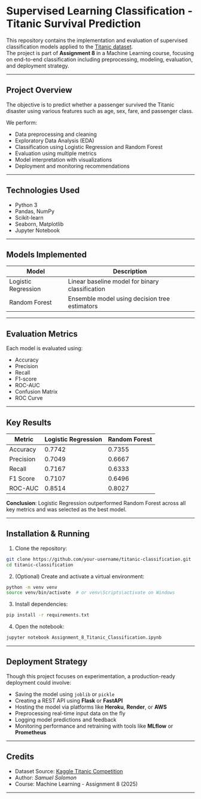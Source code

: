 # Supervised Learning Classification - Titanic Survival Prediction

This repository contains the implementation and evaluation of supervised classification models applied to the [Titanic dataset](https://www.kaggle.com/c/titanic/data).  
The project is part of **Assignment 8** in a Machine Learning course, focusing on end-to-end classification including preprocessing, modeling, evaluation, and deployment strategy.

---

## Project Overview

The objective is to predict whether a passenger survived the Titanic disaster using various features such as age, sex, fare, and passenger class.

We perform:
- Data preprocessing and cleaning
- Exploratory Data Analysis (EDA)
- Classification using Logistic Regression and Random Forest
- Evaluation using multiple metrics
- Model interpretation with visualizations
- Deployment and monitoring recommendations

---

## Technologies Used

- Python 3
- Pandas, NumPy
- Scikit-learn
- Seaborn, Matplotlib
- Jupyter Notebook

---

## Models Implemented

| Model               | Description                                     |
|--------------------|-------------------------------------------------|
| Logistic Regression| Linear baseline model for binary classification |
| Random Forest      | Ensemble model using decision tree estimators   |

---

## Evaluation Metrics

Each model is evaluated using:
- Accuracy
- Precision
- Recall
- F1-score
- ROC-AUC
- Confusion Matrix
- ROC Curve

---

## Key Results

| Metric     | Logistic Regression | Random Forest |
|------------|---------------------|----------------|
| Accuracy   | 0.7742              | 0.7355         |
| Precision  | 0.7049              | 0.6667         |
| Recall     | 0.7167              | 0.6333         |
| F1 Score   | 0.7107              | 0.6496         |
| ROC-AUC    | 0.8514              | 0.8027         |

**Conclusion**: Logistic Regression outperformed Random Forest across all key metrics and was selected as the best model.

---

## Installation & Running

1. Clone the repository:
```bash
git clone https://github.com/your-username/titanic-classification.git
cd titanic-classification
````

2. (Optional) Create and activate a virtual environment:

```bash
python -m venv venv
source venv/bin/activate  # or venv\Scripts\activate on Windows
```

3. Install dependencies:

```bash
pip install -r requirements.txt
```

4. Open the notebook:

```bash
jupyter notebook Assignment_8_Titanic_Classification.ipynb
```

---

## Deployment Strategy

Though this project focuses on experimentation, a production-ready deployment could involve:

* Saving the model using `joblib` or `pickle`
* Creating a REST API using **Flask** or **FastAPI**
* Hosting the model via platforms like **Heroku**, **Render**, or **AWS**
* Preprocessing real-time input data on the fly
* Logging model predictions and feedback
* Monitoring performance and retraining with tools like **MLflow** or **Prometheus**

---

## Credits

* Dataset Source: [Kaggle Titanic Competition](https://www.kaggle.com/c/titanic/data)
* Author: *Samuel Solomon*
* Course: Machine Learning - Assignment 8 (2025)

---
